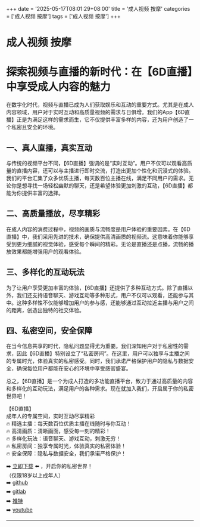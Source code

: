 +++
date = '2025-05-17T08:01:29+08:00'
title = '成人视频 按摩'
categories = ['成人视频 按摩']
tags = ['成人视频 按摩']
+++

# 成人视频 按摩

# 探索视频与直播的新时代：在【6D直播】中享受成人内容的魅力

在数字化时代，视频与直播已成为人们获取娱乐和互动的重要方式。尤其是在成人内容领域，用户对于实时互动和高质量视频的需求与日俱增。我们的App【6D直播】正是为满足这样的需求而生，它不仅提供丰富多样的内容，还为用户创造了一个私密且安全的环境。

## 一、真人直播，真实互动

与传统的视频平台不同，【6D直播】强调的是“实时互动”。用户不仅可以观看高质量的直播内容，还可以与主播进行即时交流，打造出更加个性化和沉浸式的体验。我们的平台汇集了众多优质主播，每天数百位主播在线，满足不同用户的需求。无论你是想寻找一场轻松幽默的聊天，还是希望体验更加刺激的互动，【6D直播】都能为你提供丰富的选择。

## 二、高质量播放，尽享精彩

在成人内容的消费过程中，视频的画质与流畅度是用户体验的重要因素。在【6D直播】中，我们采用先进的技术，确保提供高清画质的视频流。这意味着你能够享受到更为细腻的视觉体验，感受每个瞬间的精彩。无论是直播还是点播，流畅的播放效果都能增强用户的观看体验。

## 三、多样化的互动玩法

为了让用户享受更加丰富的体验，【6D直播】还提供了多种互动方式。除了直播以外，我们还支持语音聊天、游戏互动等多种形式，用户不仅可以观看，还能参与其中。这种多样性不仅能够增加用户的参与感，还能够通过互动拉近主播与用户之间的距离，创造出独特的社交体验。

## 四、私密空间，安全保障

在当今信息共享的时代，隐私问题显得尤为重要。我们深知用户对于私密性的需求，因此【6D直播】特别设立了“私密房间”。在这里，用户可以独享与主播之间的专属时光，体验真实的私密感受。同时，我们承诺严格保护用户的隐私与数据安全，确保每位用户都能在安心的环境中享受感官盛宴。

总之，【6D直播】是一个为成人打造的多功能直播平台，致力于通过高质量的内容和多样化的互动玩法，满足用户的各种需求。现在就加入我们，开启属于你的私密世界吧！

【6D直播】  
成年人的专属空间，实时互动尽享精彩  
🔥 精选主播：每天数百位优质主播在线随时与你互动！  
🔥 高清画质：清晰画面，感受每一刻的精彩！  
🔥 多样化玩法：语音聊天、游戏互动，刺激无穷！  
🔥 私密房间：独享专属时光，体验真实的私密体验！  
🔥 安全保障：隐私与数据安全，我们承诺严格保护！  

➡️ [立即下载](https://down123.s3.ap-east-1.amazonaws.com/index.html?channelCode=blog) ⬅️ ，开启你的私密世界！  
（仅限18岁以上成年人）  
➡️ [github](https://aldult-live.github.io/)  
➡️ [gitlab](https://seo-09598d.gitlab.io/)  
➡️ [推特](https://x.com/wegame33)  
➡️ [youtube](https://www.youtube.com/@6Dlive)  

---
